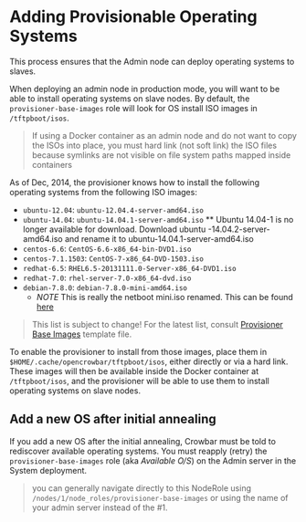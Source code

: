 # Adding Provisionable Operating Systems

This process ensures that the Admin node can deploy operating systems to slaves.

When deploying an admin node in production mode, you will want to be able to install operating systems on slave nodes.  By default, the `provisioner-base-images` role will look for OS install ISO images in `/tftpboot/isos`.  

> If using a Docker container as an admin node and do not want to copy the ISOs into place, you must hard link (not soft link) the ISO files because symlinks are not visible on file system paths mapped inside containers

As of Dec, 2014, the provisioner knows how to install the following operating systems from the following ISO images:

 * `ubuntu-12.04`: `ubuntu-12.04.4-server-amd64.iso`
 * `ubuntu-14.04`: `ubuntu-14.04.1-server-amd64.iso` ** Ubuntu 14.04-1 is no longer available for download.  Download ubuntu -14.04.2-server-amd64.iso and rename it to ubuntu-14.04.1-server-amd64.iso 
 * `centos-6.6`: `CentOS-6.6-x86_64-bin-DVD1.iso`
 * `centos-7.1.1503`: `CentOS-7-x86_64-DVD-1503.iso`
 * `redhat-6.5`: `RHEL6.5-20131111.0-Server-x86_64-DVD1.iso`
 * `redhat-7.0`: `rhel-server-7.0-x86_64-dvd.iso`
 * `debian-7.8.0`: `debian-7.8.0-mini-amd64.iso`
   * *NOTE* This is really the netboot mini.iso renamed.  This can be found [here](http://ftp.nl.debian.org/debian/dists/wheezy/main/installer-amd64/current/images/netboot/mini.iso)

> This list is subject to change!  For the latest list, consult [Provisioner Base Images](https://github.com/opencrowbar/core/blob/master/chef/roles/provisioner-base-images/role-template.json) template file.

To enable the provisioner to install from those images, place them in `$HOME/.cache/opencrowbar/tftpboot/isos`, either directly or via a hard link.  These images will then be available inside the Docker container at `/tftpboot/isos`, and the provisioner will be able to use them to install operating systems on slave nodes.

## Add a new OS after initial annealing

If you add a new OS after the initial annealing, Crowbar must be told to rediscover available operating systems.  You must reapply (retry) the `provisioner-base-images` role (aka _Available O/S_) on the Admin server in the  System deployment.

> you can generally navigate directly to this NodeRole using `/nodes/1/node_roles/provisioner-base-images` or using the name of your admin server instead of the #1.
